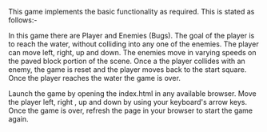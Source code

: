 This game implements the basic functionality as required. This is stated as follows:-

In this game there are Player and Enemies (Bugs). The goal of the player is to reach the water, without colliding into any one of the enemies. The player can move left, right, up and down. The enemies move in varying speeds on the paved block portion of the scene. Once a the player collides with an enemy, the game is reset and the player moves back to the start square. Once the player reaches the water the game is over.

Launch the game by opening the index.html in any available browser.
Move the player left, right , up and down by using your keyboard's arrow keys.
Once the game is over, refresh the page in your browser to start the game again.

